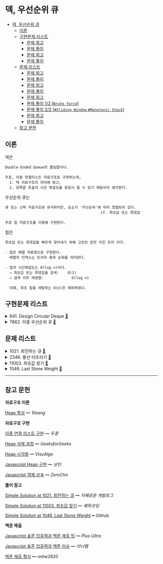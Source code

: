 # 덱, 우선순위 큐

- [덱, 우선순위 큐](#덱-우선순위-큐)
  - [이론](#이론)
  - [구현문제 리스트](#구현문제-리스트)
    - [문제 회고](#문제-회고)
    - [문제 풀이](#문제-풀이)
    - [문제 회고](#문제-회고-1)
    - [문제 풀이](#문제-풀이-1)
  - [문제 리스트](#문제-리스트)
    - [문제 회고](#문제-회고-2)
    - [문제 풀이](#문제-풀이-2)
    - [문제 회고](#문제-회고-3)
    - [문제 풀이](#문제-풀이-3)
    - [문제 회고](#문제-회고-4)
    - [문제 풀이 1/2 [`Brute force`]](#문제-풀이-12-brute-force)
    - [문제 풀이 2/2 [`#Sliding Window` `#Monotonic Stack`]](#문제-풀이-22-sliding-window-monotonic-stack)
    - [문제 회고](#문제-회고-5)
    - [문제 풀이](#문제-풀이-4)
  - [참고 문헌](#참고-문헌)

## 이론

덱은

    Double-Ended Queue의 줄임말이다.

    주로, 이중 연결리스트 자료구조로 구현하는데, 
      1. 덱 자료구조의 의미에 맞고,
      2. 양쪽끝 추출의 시간 복잡도를 동일시 할 수 있기 때문이라 생각한다.

우선순위 큐는

    큐 또는 스택 자료구조와 유사하지만, 요소가 '우선순위'에 따라 정렬되어 있다.
                                                cf. 최솟값 또는 최댓값

    주로 힙 자료구조를 이용해 구현한다.

힙은 

    최솟값 또는 최댓값을 빠르게 찾아내기 위해 고안된 완전 이진 트리 이다.

    - 힙은 배열 자료형으로 구현한다.
      배열의 인덱스는 트리의 중위 순회를 의미한다.

    - 힙의 시간복잡도는 O(log n)이다.
      → 최솟값 또는 최댓값을 검색:    O(1)
      → 검색 이후 재정렬:             O(log n)

      이때, 최초 힙을 세팅하는 O(n)은 제외하였다.

## 구현문제 리스트

<details>
<summary>
  641. Design Circular Deque
  <a href="https://leetcode.com/problems/design-circular-deque/">👊</a>  
</summary>

### 문제 회고

이전 3주차의 `단일 연결리스트 구현`, 4주차의 `원형큐 구현`와 다르게
이중 연결리스트 자료구조를 이용해 원형 덱을 구현하였다.

front와 rear라는 각자의 위치가 있지만,
Insertion / Deletion의 행위에 의해 1개가 될 때 위치를 동기화하는 과정이 매우 어려웠다.

때문에 처음에 구상한 이상적인 구조가 나오지 못했고,
    
<center>
<img width="60%" src="assets/circular-deque-aim.drawio.svg"/>
</center>

교재의 풀이를 참고하여 각자 위치를 나타내는 빈 노드를 거쳐가는 형식의 구조를 사용하니, 동기화 문제가 사라졌다.

빈 노드들은 덱의 사이즈에 영향을 주지 않는다.

<center>
<img width="70%" src="assets/circular-deque-avoid.drawio.svg"/>
</center>

### 문제 풀이

빅오를 한눈에 보자면 다음과 같다.

|       | `insertFront` | `insertLast` | `deleteFront` | `deleteLast` | `getFront` | `getRear` | `isEmpty` | `isFull` |
| :---: | :-----------: | :----------: | :-----------: | :----------: | :--------: | :-------: | :-------: | :------: |
| time  |    `O(1)`     |    `O(1)`    |    `O(1)`     |    `O(1)`    |   `O(1)`   |  `O(1)`   |  `O(1)`   |  `O(1)`  |
| space |    `O(1)`     |    `O(1)`    |    `O(1)`     |    `O(1)`    |   `O(1)`   |  `O(1)`   |  `O(1)`   |  `O(1)`  |

문제 풀이는 `src\adt\CircularDeque.js`에서 확인할 수 있다.

</details>

<details>
<summary>
  7662. 이중 우선순위 큐
  <a href="https://www.acmicpc.net/problem/7662">👊</a>  
</summary>

### 문제 회고

힙 자료구조 기반으로 구현하였다.

`이중 우선순위 큐`라는 단일 자료구조를 만든 것이 아닌,
`최대힙`, `최소힙` 총 2개의 자료구조를 이용하였다.

이 2개의 자료구조 구현의 전체적인 틀은 참고를 하였고, 문제 조건에 필요한 메소드 몇개만 직접 구현하였다.

### 문제 풀이

빅오를 한눈에 보자면 다음과 같다.

|       |  `insert`  | `extract`  | `findIndex` |  `delete`  |
| :---: | :--------: | :--------: | :---------: | :--------: |
| time  | `O(log n)` | `O(log n)` | `O(log n)`  | `O(log n)` |
| space |   `O(1)`   |   `O(1)`   |   `O(1)`    |   `O(1)`   |

문제 풀이는 `src\7662`폴더에서 확인할 수 있다.

- `7662.js`가 문제 제출 형식을 맞춘 파일이다.
- `stdin-7662`는 문제에서 제공한 입력 예제이다.
    > 파일 형식을 사용한 이유는 노드 환경에서 표준 입출력을 받는 작업이 어렵기 때문이다.

<dl><dt>
문제에서 제공한 출력 예제가 정상적으로 나왔지만, 제출에서 메모리 초과 오류가 있다.
</dt></dl>                

    Ouput:          EMPTY
                    333 -45

    Display Heap:   MaxHeap { heap: [ 333, -642, -45, [length]: 3 ] }
                    MinHeap { heap: [ -45, 45, 333, [length]: 3 ] }

</details>

## 문제 리스트

<details>
<summary>
  1021. 회전하는 큐
  <a href="https://www.acmicpc.net/problem/1021">👊</a>  
</summary>

### 문제 회고

`641번`의 자료구조 구현 파일을 그대로 사용하였다.

### 문제 풀이

문제 풀이는 `src\1021`폴더에서 확인할 수 있다.

**문제 설명**

    Input:  10 3
            2 9 5

    Output: 8

    a. 10은 덱에 다음과 같이 채워져야 함을 의미한다.
    
      [HEAD] size: 10   elements: undefined → 1 → 2 → 3 → 4 → 5 → 6 → 7 → 8 → 9 → 10 → undefined →      

    b. 3은 [2, 9, 5] 즉, 제거할 요소들의 개수이다.

    c. 루프에 따른 결과값
    
      [element = 2] 일때, 덱의 앞으로 회전해야 효율적이다.
      회전한 후,  
        [HEAD] size: 10   elements: undefined → 2 → 3 → 4 → 5 → 6 → 7 → 8 → 9 → 10 → 1 → undefined →

      제거한다.
        [HEAD] size: 9    elements: undefined → 3 → 4 → 5 → 6 → 7 → 8 → 9 → 10 → 1 → undefined →        

      [element = 9] 일때, 덱의 뒤에서 회전해야 효율적이다.
      회전한 후,          
        [HEAD] size: 9    elements: undefined → 9 → 10 → 1 → 3 → 4 → 5 → 6 → 7 → 8 → undefined →

      제거한다.
        [HEAD] size: 8    elements: undefined → 10 → 1 → 3 → 4 → 5 → 6 → 7 → 8 → undefined →

문제의 핵심은

    a. 회전의 기준이다.

       회전의 기준은 (deque.size) / 2이고, 홀수 일때, 올림한다.

        1 → 2 → 3이 있을때 올림값을 한 2를 회전의 기준으로 잡으면
        1, 2는 앞으로 3은 뒤로 돈다.
        
        이게 빠르다고 한다.

    b. 삭제하는 곳이다.

        1 → 2 → 3 → 4 → 5에서 3에 접근할때,

        덱의 뒤에서 접근여 2번이 나오더라도,

        4 → 5 → 1 → 2 → 3

        앞에서 삭제해야하기 때문에 1번을 더 이동시켜줘야한다.

        3 → 4 → 5 → 1 → 2
        
<dl><dt>
문제에서 제공한 모든 예제에 출력이 정상적으로 나왔지만, 제출이 되지 않았다.
</dt></dl>
</details>

<details>
<summary>
  2346. 풍선 터뜨리기
  <a href="https://www.acmicpc.net/problem/2346">👊</a>  
</summary>

### 문제 회고

`1021번`과 유사하다.

### 문제 풀이

문제 풀이는 `src\2346`폴더에서 확인할 수 있다.

**문제 설명**

    Input:  5
            3 2 1 -3 -1

    Output: 1 4 5 3 2
  
    a. head를 삭제하고,
      size: 5   elements: 3 → 2 → 1 → -3 → -1 →

    b. head value만큼 회전시킨다.
      size: 4   elements: -3 → -1 → 2 → 1 →

      ...
      size: 3   elements: -1 → 2 → 1 →
      size: 2   elements: 1 → 2 →
      size: 1   elements: 2 →
    
    c. Ouput은 삭제된 head가 Input의 몇 번째 요소인지를 배열로 나타낸다.

</details>

<details>
<summary>
  11003. 최솟값 찾기
  <a href="https://www.acmicpc.net/problem/11003">👊</a>  
</summary>

### 문제 회고

문제만 보면 힙으로 해결하는 문제같지만, 어떻게 최솟값을 정의하는가의 문제라서 힙 자료구조는 필요없었다.

<dl><dt>
시간 초과 에러를 해결 중이다.
</dt><dl>

### 문제 풀이 1/2 [`Brute force`]

    Input:  nums = [1, 5, 2, 3, 6, 2, 3, 7, 3, 5, 2, 6]
            ※ 표준 입출력 과정을 거치면서 배열로 받을 수 밖에 없다.

            limit = 3

    배열을 순회하면서, 
    최솟값을 색출할 수 있는 범위를 찾아낸 뒤, 최솟값을 찾는다.

    [idx = 3] range idx = 0, 1
              range     = 1, 5 
              min       = 1

    Output: 1 1 1 2 2 2 2 2 3 3 2 2

Output은 만족했지만, 시간 초과 에러가 났고, topic과 연관 없게 푼 풀이였다.

```js
function findMinTargets(targets, start, end) {
  const result = [];  

  for(let i = start; i <= end; i++){

    if(i < 0)
      continue;

    result.push(targets[i]);
  }

  return result;
}

/**
 * time:    O(n)
 *          → findMin...  O(less n)
 * 
 * space:   O(n)
 */
(function main() {
  ... stdin processing

  // +++ Start
  const result = [];

  for (let i = 0; i < size; i++){
    const start = i - limit + 1;
    const end = i;

    const min = Math.min(...findMinTargets(targets, start, end));
    result.push(min);
  }

  console.log(result.join(' '));
})();
```

### 문제 풀이 2/2 [`#Sliding Window` `#Monotonic Stack`]

    Input:  nums = [1, 5, 2, 3, 6, 2, 3, 7, 3, 5, 2, 6]        

            limit = 3

            min idx = idx - limit + 1 (단, min idx > 0)
    
  배열을 순회하면서, min idx부터 순회하는 현재 인덱스까지 limit 만큼의 범위까지 확인한다.

  즉, limit 만큼만 저장하는 자료구조가 필요하다.

    [num = 1] pass

    [num = 5] pass

    [num = 2] pass    

    [num = 3] [5, 2, 3]

    [num = 6] [2, 3, 6]

  덱이 적합한데, limit 까지만 뒤에서 받고,
  지난 인덱스의 범위는 앞에서 삭제할 수 있기 때문이다.

  여기서, 덱은 Monotonic Stack 처럼 오름차순을 유지하도록 한다.

    1 → 5 에 2가 들어올 경우, 2보다 큰 요소를 모두 제거한 뒤, 넣는다.

    [num = 1] 1 → 2

    [num = 5] 1 → 2 → 5

문제 풀이는 `src\11003`폴더에서 확인할 수 있다.

</details>

<details>
<summary>
  1046. Last Stone Weight
  <a href="https://leetcode.com/problems/last-stone-weight/">👊</a>  
</summary>

### 문제 회고

`7662번`에서 구현한 자료구조가 필요하기 때문에 별도의 소스 코드에 기술하였다.

처음 접근 방식은 문제의 조건들을 제대로 확인하지 못하고 풀었을 때이다.

<dl><dt>
If x != y, the stone of weight x is destroyed, <br/>
and the stone of weight y has new weight y - x.
</dt><dl>
<br/>

이를 확인하지 못하고 접근했을 때는 다음과 같다.

    1. 힙의 최댓값(루트)을 조회 하고, 이보다 1작은 값이 힙에 있는지 검색한다.

    2. 없다면, 다음 루프를 돌고
       있다면, 최댓값을 힙에서 제거한다.

    다만, 2가지 문제가 있었다. 
    
        a. 이전 문제에서 작동이 검증된 findIndex()가 제대로 작동하지 않았다.

        b. 만약 findIndex()가 제대로 작동해서

            [ 8, 7, 4, 1, 2, 1, [length]: 6 ]가

            [ 1, 4, 1, 2, 1, [length]: 6 ]로 되었다면, 
            
          이를 다시 힙 정렬해두기가 내가 구현한 자료구조에서는 어렵다.

          만약, 1로 바뀐 요소가 힙의 중간에 있을때 이를 bubbleUp 할지 bubbleDown 할지 확인하기 어렵기 때문이다.

```js
var lastStoneWeight = function (stones) {
  const maxHeap = new MaxHeap();

  ... array to heapify

  for (let i = 0; i < maxHeap.heap.length; i++) {    
    const root = maxHeap.getRoot();

    const lessIdx = maxHeap.findIndex(root - 1);

    if (lessIdx === undefined)
      continue;
    
    maxHeap.heap[lessIdx] == 1;
    maxHeap.extract();
  }

  return maxHeap.heap.length;
};
```

### 문제 풀이

문제 풀이는 `src\1046.js`에서 확인할 수 있다.

</details>

<hr/>

## 참고 문헌

**자료구조 이론**

[Heap 특성](https://1ilsang.dev/2019-10-21/algorithm/heap) ━ *1ilsang*

**자료구조 구현**

[이중 연결 리스트 구현](https://makasti.tistory.com/96) ━ *두콩*

[Heap 삭제 과정](https://www.geeksforgeeks.org/insertion-and-deletion-in-heaps/) ━ *GeeksforGeeks*

[Heap 시각화](https://visualgo.net/en/heap) ━ *VisuAlgo*

[Javascript Heap 구현](https://nyang-in.tistory.com/153) ━ *냥인*

[Javascript 객체 상속](https://www.zerocho.com/category/JavaScript/post/573d812680f0b9102dc370b7) ━ *ZeroCho*

**풀이 참고**

[Simple Solution at 1021. 회전하는 큐](https://wiselog.tistory.com/126) ━ *지혜로운 개발로그*

[Simple Solution at 11003. 최솟값 찾기](https://wooooooak.github.io/algorithm/2018/12/03/백준11003번문제/) ━ *쾌락코딩*

[Simple Solution at 1046. Last Stone Weight](https://github.com/cs-study-org/algorithm-study/blob/7ad1cda101186ca7b18b2488ded242ea84d7bdc0/05/JiYongKim/Leetcode.md) ━ *Github*

**백준 제출**

[Javascript 표준 입출력과 백준 제출 팁](https://overcome-the-limits.tistory.com/25) ━ *Plus Ultra*

[Javascript 표준 입출력과 백준 이슈](https://broadway.tistory.com/entry/자바스크립트-백준-입력받는법) ━ *이너멜*

[백준 제출 형식](https://velog.io/@mttw2820/백준-7662.-이중-우선순위-큐) ━ *mttw2820*